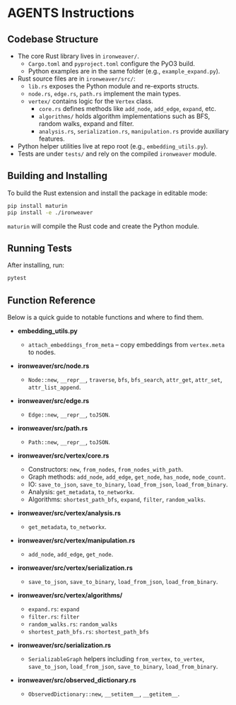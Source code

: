 # AGENTS Instructions

## Codebase Structure
- The core Rust library lives in `ironweaver/`.
  - `Cargo.toml` and `pyproject.toml` configure the PyO3 build.
  - Python examples are in the same folder (e.g., `example_expand.py`).
- Rust source files are in `ironweaver/src/`:
  - `lib.rs` exposes the Python module and re-exports structs.
  - `node.rs`, `edge.rs`, `path.rs` implement the main types.
  - `vertex/` contains logic for the `Vertex` class.
    - `core.rs` defines methods like `add_node`, `add_edge`, `expand`, etc.
    - `algorithms/` holds algorithm implementations such as BFS, random walks, expand and filter.
    - `analysis.rs`, `serialization.rs`, `manipulation.rs` provide auxiliary features.
- Python helper utilities live at repo root (e.g., `embedding_utils.py`).
- Tests are under `tests/` and rely on the compiled `ironweaver` module.

## Building and Installing
To build the Rust extension and install the package in editable mode:
```bash
pip install maturin
pip install -e ./ironweaver
```
`maturin` will compile the Rust code and create the Python module.

## Running Tests
After installing, run:
```bash
pytest
```

## Function Reference
Below is a quick guide to notable functions and where to find them.

- **embedding_utils.py**
  - `attach_embeddings_from_meta` – copy embeddings from `vertex.meta` to nodes.

- **ironweaver/src/node.rs**
  - `Node::new`, `__repr__`, `traverse`, `bfs`, `bfs_search`,
    `attr_get`, `attr_set`, `attr_list_append`.

- **ironweaver/src/edge.rs**
  - `Edge::new`, `__repr__`, `toJSON`.

- **ironweaver/src/path.rs**
  - `Path::new`, `__repr__`, `toJSON`.

- **ironweaver/src/vertex/core.rs**
  - Constructors: `new`, `from_nodes`, `from_nodes_with_path`.
  - Graph methods: `add_node`, `add_edge`, `get_node`, `has_node`,
    `node_count`.
  - IO: `save_to_json`, `save_to_binary`, `load_from_json`, `load_from_binary`.
  - Analysis: `get_metadata`, `to_networkx`.
  - Algorithms: `shortest_path_bfs`, `expand`, `filter`, `random_walks`.

- **ironweaver/src/vertex/analysis.rs**
  - `get_metadata`, `to_networkx`.

- **ironweaver/src/vertex/manipulation.rs**
  - `add_node`, `add_edge`, `get_node`.

- **ironweaver/src/vertex/serialization.rs**
  - `save_to_json`, `save_to_binary`, `load_from_json`, `load_from_binary`.

- **ironweaver/src/vertex/algorithms/**
  - `expand.rs`: `expand`
  - `filter.rs`: `filter`
  - `random_walks.rs`: `random_walks`
  - `shortest_path_bfs.rs`: `shortest_path_bfs`

- **ironweaver/src/serialization.rs**
  - `SerializableGraph` helpers including `from_vertex`, `to_vertex`,
    `save_to_json`, `load_from_json`, `save_to_binary`, `load_from_binary`.

- **ironweaver/src/observed_dictionary.rs**
  - `ObservedDictionary::new`, `__setitem__`, `__getitem__`.
